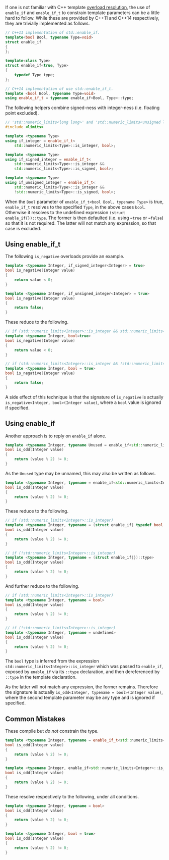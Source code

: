 If one is not familiar with C++ template [overload resolution](https://en.cppreference.com/w/cpp/language/overload_resolution), the use of `enable_if` and `enable_if_t` to constrain template parameters can be a little hard to follow. While these are provided by C++11 and C++14 respectively, they are trivially implemented as follows.
```cpp
// C++11 implementation of std::enable_if.
template<bool Bool, typename Type=void>
struct enable_if
{
};
 
template<class Type>
struct enable_if<true, Type>
{
    typedef Type type;
};

// C++14 implementation of use std::enable_if_t.
template <bool Bool, typename Type=void>
using enable_if_t = typename enable_if<Bool, Type>::type;
```
The following helpers combine signed-ness with integer-ness (i.e. floating point excluded).
```cpp
// 'std::numeric_limits<long long>' and 'std::numeric_limits<unsigned long long>' require C++11.
#include <limits>

template <typename Type>
using if_integer = enable_if_t<
    std::numeric_limits<Type>::is_integer, bool>;

template <typename Type>
using if_signed_integer = enable_if_t<
    std::numeric_limits<Type>::is_integer &&
    std::numeric_limits<Type>::is_signed, bool>;

template <typename Type>
using if_unsigned_integer = enable_if_t<
    std::numeric_limits<Type>::is_integer &&
    !std::numeric_limits<Type>::is_signed, bool>;
```
When the `Bool` parameter of `enable_if_t<bool Bool, typename Type>` is true, `enable_if_t` resolves to the specified `Type`, in the above cases `bool`. Otherwise it resolves to the undefined expression `(struct enable_if{})::type`. The former is then defaulted (i.e. using `=true` or `=false`) so that it is not required. The latter will not match any expression, so that case is excluded.

## Using enable_if_t

The following `is_negative` overloads provide an example.
```cpp
template <typename Integer, if_signed_integer<Integer> = true>
bool is_negative(Integer value)
{
    return value < 0;
}

template <typename Integer, if_unsigned_integer<Integer> = true>
bool is_negative(Integer value)
{
    return false;
}
```
These reduce to the following.
```cpp
// if (std::numeric_limits<Integer>::is_integer && std::numeric_limits<Integer>::is_signed)
template <typename Integer, bool=true>
bool is_negative(Integer value)
{
    return value < 0;
}

// if (std::numeric_limits<Integer>::is_integer && !std::numeric_limits<Integer>::is_signed)
template <typename Integer, bool = true>
bool is_negative(Integer value)
{
    return false;
}
```
A side effect of this technique is that the signature of `is_negative` is actually `is_negative<Integer, bool>(Integer value)`, where a `bool` value is ignored if specified.

## Using enable_if

Another approach is to reply on `enable_if` alone.
```cpp
template <typename Integer, typename Unused = enable_if<std::numeric_limits<Integer>::is_integer>::type>
bool is_odd(Integer value)
{
    return (value % 2) != 0;
}
```
As the `Unused` type may be unnamed, this may also be written as follows. 
```cpp
template <typename Integer, typename = enable_if<std::numeric_limits<Integer>::is_integer>::type>
bool is_odd(Integer value)
{
    return (value % 2) != 0;
}
```
These reduce to the following.
```cpp
// if (std::numeric_limits<Integer>::is_integer)
template <typename Integer, typename = (struct enable_if{ typedef bool type; })::type>
bool is_odd(Integer value)
{
    return (value % 2) != 0;
}

// if (!std::numeric_limits<Integer>::is_integer)
template <typename Integer, typename = (struct enable_if{})::type>
bool is_odd(Integer value)
{
    return (value % 2) != 0;
}
```
And further reduce to the following.
```cpp
// if (std::numeric_limits<Integer>::is_integer)
template <typename Integer, typename = bool>
bool is_odd(Integer value)
{
    return (value % 2) != 0;
}

// if (!std::numeric_limits<Integer>::is_integer)
template <typename Integer, typename = undefined>
bool is_odd(Integer value)
{
    return (value % 2) != 0;
}
```
The `bool` type is inferred from the expression `std::numeric_limits<Integer>::is_integer` which was passed to `enable_if`, exposed by `enable_if` via its `::type` declaration, and then dereferenced by `::type` in the template declaration.

As the latter will not match any expression, the former remains. Therefore the signature is actually `is_odd<Integer, typename = bool>(Integer value)`, where the second template parameter may be any type and is ignored if specified.

## Common Mistakes
These compile but *do not* constrain the type.
```cpp
template <typename Integer, typename = enable_if_t<std::numeric_limits<Integer>::is_integer>::type>
bool is_odd(Integer value)
{
    return (value % 2) != 0;
}

template <typename Integer, enable_if<std::numeric_limits<Integer>::is_integer>::type = true>
bool is_odd(Integer value)
{
    return (value % 2) != 0;
}
```
These resolve respectively to the following, under all conditions.
```cpp
template <typename Integer, typename = bool>
bool is_odd(Integer value)
{
    return (value % 2) != 0;
}

template <typename Integer, bool = true>
bool is_odd(Integer value)
{
    return (value % 2) != 0;
}
```